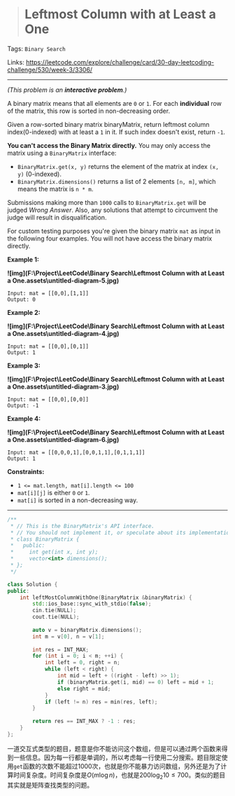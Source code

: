 > # Leftmost Column with at Least a One

Tags: `Binary Search`

Links: https://leetcode.com/explore/challenge/card/30-day-leetcoding-challenge/530/week-3/3306/

-----

*(This problem is an **interactive problem**.)*

A binary matrix means that all elements are `0` or `1`. For each **individual** row of the matrix, this row is sorted in non-decreasing order.

Given a row-sorted binary matrix binaryMatrix, return leftmost column index(0-indexed) with at least a `1` in it. If such index doesn't exist, return `-1`.

**You can't access the Binary Matrix directly.** You may only access the matrix using a `BinaryMatrix` interface:

- `BinaryMatrix.get(x, y)` returns the element of the matrix at index `(x, y)` (0-indexed).
- `BinaryMatrix.dimensions()` returns a list of 2 elements `[n, m]`, which means the matrix is `n * m`.

Submissions making more than `1000` calls to `BinaryMatrix.get` will be judged *Wrong Answer*. Also, any solutions that attempt to circumvent the judge will result in disqualification.

For custom testing purposes you're given the binary matrix `mat` as input in the following four examples. You will not have access the binary matrix directly.

 

**Example 1:**

**![img](F:\Project\LeetCode\Binary Search\Leftmost Column with at Least a One.assets\untitled-diagram-5.jpg)**

```
Input: mat = [[0,0],[1,1]]
Output: 0
```

**Example 2:**

**![img](F:\Project\LeetCode\Binary Search\Leftmost Column with at Least a One.assets\untitled-diagram-4.jpg)**

```
Input: mat = [[0,0],[0,1]]
Output: 1
```

**Example 3:**

**![img](F:\Project\LeetCode\Binary Search\Leftmost Column with at Least a One.assets\untitled-diagram-3.jpg)**

```
Input: mat = [[0,0],[0,0]]
Output: -1
```

**Example 4:**

**![img](F:\Project\LeetCode\Binary Search\Leftmost Column with at Least a One.assets\untitled-diagram-6.jpg)**

```
Input: mat = [[0,0,0,1],[0,0,1,1],[0,1,1,1]]
Output: 1
```

**Constraints:**

- `1 <= mat.length, mat[i].length <= 100`
- `mat[i][j]` is either `0` or `1`.
- `mat[i]` is sorted in a non-decreasing way.

------

```c++
/**
 * // This is the BinaryMatrix's API interface.
 * // You should not implement it, or speculate about its implementation
 * class BinaryMatrix {
 *   public:
 *     int get(int x, int y);
 *     vector<int> dimensions();
 * };
 */

class Solution {
public:
    int leftMostColumnWithOne(BinaryMatrix &binaryMatrix) {
        std::ios_base::sync_with_stdio(false);
        cin.tie(NULL);
        cout.tie(NULL);
        
        auto v = binaryMatrix.dimensions();
        int m = v[0], n = v[1];
        
        int res = INT_MAX;
        for (int i = 0; i < m; ++i) {
            int left = 0, right = n;
            while (left < right) {
                int mid = left + ((right - left) >> 1);
                if (binaryMatrix.get(i, mid) == 0) left = mid + 1;
                else right = mid;
            }
            if (left != n) res = min(res, left);
        }
        
        return res == INT_MAX ? -1 : res;
    }
};
```

一道交互式类型的题目，题意是你不能访问这个数组，但是可以通过两个函数来得到一些信息。因为每一行都是单调的，所以考虑每一行使用二分搜索。题目限定使用`get`函数的次数不能超过1000次，也就是你不能暴力访问数组，另外还是为了计算时间复杂度。时间复杂度是$O(m \log n)$，也就是$200\log _2 10 \leq 700$。类似的题目其实就是矩阵查找类型的问题。